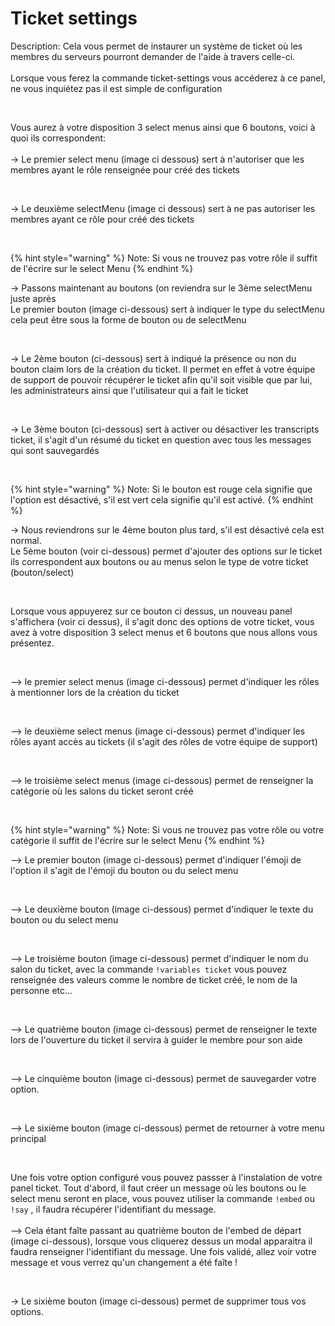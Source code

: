 # Ticket settings

Description: Cela vous permet de instaurer un système de ticket où les membres du serveurs pourront demander de l'aide à travers celle-ci.\
\
Lorsque vous ferez la commande ticket-settings vous accéderez à ce panel, ne vous inquiétez pas il est  simple de configuration

<figure><img src="../../.gitbook/assets/Capture d’écran 2025-02-20 à 21.56.35.png" alt=""><figcaption></figcaption></figure>

Vous aurez à votre disposition 3 select menus ainsi que 6 boutons, voici à quoi ils correspondent:\
\
-> Le premier select menu (image ci dessous) sert à n'autoriser que les membres ayant le rôle renseignée pour créé des tickets&#x20;

<figure><img src="../../.gitbook/assets/Capture d’écran 2025-02-20 à 21.59.06.png" alt=""><figcaption></figcaption></figure>

-> Le deuxième selectMenu (image ci dessous) sert à ne pas autoriser les membres ayant ce rôle pour créé des tickets

<figure><img src="../../.gitbook/assets/Capture d’écran 2025-02-20 à 22.01.16.png" alt=""><figcaption></figcaption></figure>

{% hint style="warning" %}
Note: Si vous ne trouvez pas votre rôle il suffit de l'écrire sur le select Menu
{% endhint %}

-> Passons maintenant au boutons (on reviendra sur le 3ème selectMenu juste après\
Le premier bouton (image ci-dessous) sert à indiquer le type du selectMenu cela peut être sous la forme de bouton ou de selectMenu

<figure><img src="../../.gitbook/assets/Capture d’écran 2025-02-20 à 22.04.11.png" alt=""><figcaption></figcaption></figure>

-> Le 2ème bouton (ci-dessous) sert à indiqué la présence ou non du bouton claim lors de la création du ticket. Il permet en effet à votre équipe de support de pouvoir récupérer le ticket afin qu'il soit visible que par lui, les administrateurs ainsi que l'utilisateur qui a fait le ticket

<figure><img src="../../.gitbook/assets/Capture d’écran 2025-02-20 à 22.06.53.png" alt=""><figcaption></figcaption></figure>

-> Le 3ème bouton (ci-dessous) sert à activer ou désactiver les transcripts ticket, il s'agit d'un résumé du ticket en question avec tous les messages qui sont sauvegardés

<figure><img src="../../.gitbook/assets/Capture d’écran 2025-02-20 à 22.09.34.png" alt=""><figcaption></figcaption></figure>

{% hint style="warning" %}
Note: Si le bouton est rouge cela signifie que l'option est désactivé, s'il est vert cela signifie qu'il est activé.
{% endhint %}

-> Nous reviendrons sur le 4ème bouton plus tard, s'il est désactivé cela est normal.\
Le 5ème bouton (voir ci-dessous) permet d'ajouter des options sur le ticket ils correspondent aux boutons ou au menus selon le type de votre ticket (bouton/select)

<figure><img src="../../.gitbook/assets/Capture d’écran 2025-02-20 à 22.21.39.png" alt=""><figcaption></figcaption></figure>

Lorsque vous appuyerez sur ce bouton ci dessus, un nouveau panel s'affichera (voir ci dessus), il s'agit donc des options de votre ticket, vous avez à votre disposition 3 select menus et 6 boutons que nous allons vous présentez.

<figure><img src="../../.gitbook/assets/Capture d’écran 2025-02-20 à 22.22.27.png" alt=""><figcaption></figcaption></figure>

\--> le premier select menus (image ci-dessous) permet d'indiquer les rôles à mentionner lors de la création du ticket&#x20;

<figure><img src="../../.gitbook/assets/Capture d’écran 2025-02-20 à 22.27.55.png" alt=""><figcaption></figcaption></figure>

\--> le deuxième select menus (image ci-dessous) permet d'indiquer les rôles ayant accès au tickets (il s'agit des rôles de votre équipe de support)

<figure><img src="../../.gitbook/assets/Capture d’écran 2025-02-20 à 22.29.32.png" alt=""><figcaption></figcaption></figure>

\--> le troisième select menus (image ci-dessous) permet de renseigner la catégorie où les salons du ticket seront créé

<figure><img src="../../.gitbook/assets/Capture d’écran 2025-02-20 à 22.30.36.png" alt=""><figcaption></figcaption></figure>

{% hint style="warning" %}
Note: Si vous ne trouvez pas votre rôle ou votre catégorie il suffit de l'écrire sur le select Menu
{% endhint %}

\--> Le premier bouton (image ci-dessous) permet d'indiquer l'émoji de l'option il s'agit de l'émoji du bouton ou du select menu

<figure><img src="../../.gitbook/assets/Capture d’écran 2025-02-21 à 12.29.17.png" alt=""><figcaption></figcaption></figure>

\--> Le deuxième bouton (image ci-dessous) permet d'indiquer le texte du bouton ou du select menu

<figure><img src="../../.gitbook/assets/Capture d’écran 2025-02-21 à 12.30.27.png" alt=""><figcaption></figcaption></figure>

\--> Le troisième bouton (image ci-dessous) permet d'indiquer le nom du salon du ticket, avec la commande `!variables ticket` vous pouvez renseignée des valeurs comme le nombre de ticket créé, le nom de la personne etc...

<figure><img src="../../.gitbook/assets/Capture d’écran 2025-02-21 à 12.36.02.png" alt=""><figcaption></figcaption></figure>

\--> Le quatrième bouton (image ci-dessous) permet de renseigner le texte lors de l'ouverture du ticket il servira à guider le membre pour son aide

<figure><img src="../../.gitbook/assets/Capture d’écran 2025-02-21 à 12.42.21.png" alt=""><figcaption></figcaption></figure>

\--> Le cinquième bouton (image ci-dessous) permet de sauvegarder votre option.

<figure><img src="../../.gitbook/assets/Capture d’écran 2025-02-21 à 12.48.05.png" alt=""><figcaption></figcaption></figure>

\--> Le sixième bouton (image ci-dessous) permet de retourner à votre menu principal

<figure><img src="../../.gitbook/assets/Capture d’écran 2025-02-21 à 12.49.47.png" alt=""><figcaption></figcaption></figure>

Une fois votre option configuré vous pouvez passser à l'instalation de votre panel ticket. Tout d'abord, il faut créer un message où les boutons ou le select menu seront en place, vous pouvez utiliser la commande `!embed` ou `!say` , il faudra récupérer l'identifiant du message.\
\
\--> Cela étant faîte passant au quatrième bouton de l'embed de départ (image ci-dessous), lorsque vous cliquerez dessus un modal apparaitra il faudra renseigner l'identifiant du message. Une fois validé, allez voir votre message et vous verrez qu'un changement a été faîte !

<figure><img src="../../.gitbook/assets/Capture d’écran 2025-02-21 à 13.12.33.png" alt=""><figcaption></figcaption></figure>

-> Le sixième bouton (image ci-dessous) permet de supprimer tous vos options.

<figure><img src="../../.gitbook/assets/Capture d’écran 2025-02-21 à 13.13.14.png" alt=""><figcaption></figcaption></figure>
